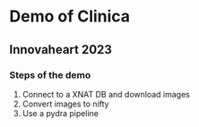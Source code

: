 # Demo of Clinica

## Innovaheart 2023

### Steps of the demo

1. Connect to a XNAT DB and download images
2. Convert images to nifty
3. Use a pydra pipeline 
